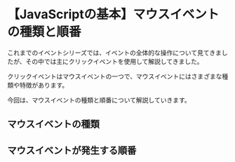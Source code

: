 # 【JavaScriptの基本】マウスイベントの種類と順番

これまでのイベントシリーズでは、イベントの全体的な操作について見てきましたが、その中では主にクリックイベントを使用して解説してきました。

クリックイベントはマウスイベントの一つで、マウスイベントにはさまざまな種類や特徴があります。

今回は、マウスイベントの種類と順番について解説していきます。


## マウスイベントの種類

## マウスイベントが発生する順番
